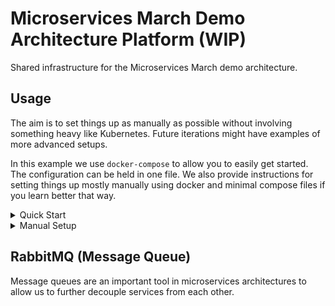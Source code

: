 # Microservices March Demo Architecture Platform (WIP)

Shared infrastructure for the Microservices March demo architecture.


## Usage

The aim is to set things up as manually as possible without involving something heavy like Kubernetes. Future iterations might have examples of more advanced setups.

In this example we use `docker-compose` to allow you to easily get started. The configuration can be held in one file. We also provide instructions for setting things up mostly manually using docker and minimal compose files if you learn better that way.

<details>
  <summary>Quick Start</summary>
    ## Prerequisites
    > **Warning**
    > For the quick start to work, you must clone all the service repositories into the same directory as shown below
    ```bash
    ── microservices_march
        ├── messenger
        ├── notifier
        └── platform <-- you are here
    ```

    For example:
    ```bash
    mkdir microservices_march

    cd microservices_march

    git clone git@github.com:microservices-march/messenger.git
    git clone git@github.com:microservices-march/notifier.git
    git clone git@github.com:microservices-march/platform.git

    cd platform
    ```

    All the following commands assume that you have this directory structure.

    ## Starting the Demo Architecture
    The following command will start all the services and shared infrastructure:

    ```bash
    docker-compose -f docker-compose.full-demo.yml up --abort-on-container-exit
    ```
    > **Note**
    > See that we set `--abort-on-container-exit`. This is because we need all services to be up and running, but docker-compose will happily start up just the services it can if you do not pass this flag. This can lead to confusing failures.

    ## Set up the Databases
    Run the following commands to prepare the databases for the `messenger` and `notifier` applications.

    You should only need to do this once, but you can do it again if you want to "reset" the data back to a clean slate since these commands completely recreate the database.


    ## `messenger` DB Setup
    ```bash
    docker-compose exec -e PGDATABASE=postgres messenger node bin/create-db.mjs

    docker-compose exec messenger node bin/create-schema.mjs

    docker-compose exec messenger node bin/create-seed-data.mjs
    ```

    ## `notifier` DB Setup
    ```bash
    docker-compose exec -e PGDATABASE=postgres notifier node bin/create-db.mjs

    docker-compose exec notifier node bin/create-schema.mjs

    docker-compose exec notifier node bin/create-seed-data.mjs
    ```

    ## Verify it's Working
    Now start tailing the notifier logs to see notifications:
    ```bash
    docker-compose logs -f notifier
    ```

    Now you can create a conversation between two users and send some messages.  You should see information about the notifications going out in the notifier logs.

    ```bash
    # Create a conversation between user 1 and user 2
    curl -d '{"participant_ids": [1, 2]}' -H "Content-Type: application/json" -X POST http://localhost:80/conversations

    # User one sends a message to user two, user two gets notified
    curl -d '{"content": "This is the first message"}' -H "User-Id: 1" -H "Content-Type: application/json" -X POST 'http://localhost:80/conversations/1/messages'

    # User two sends a message to user one, user one gets notified
    curl -d '{"content": "This is the second message"}' -H "User-Id: 2" -H "Content-Type: application/json" -X POST 'http://localhost:80/conversations/1/messages'

    # See all the messages in the conversation
    curl -X GET http://localhost:80/conversations/1/messages

    # Sample output
    {
      "messages": [
        {
          "id": "1",
          "content": "This is the first message",
          "user_id": "1",
          "channel_id": "1",
          "index": "1",
          "inserted_at": "2023-01-12T03:22:00.000Z",
          "username": "James Blanderphone"
        },
        {
          "id": "2",
          "content": "This is the second message",
          "user_id": "2",
          "channel_id": "1",
          "index": "2",
          "inserted_at": "2023-01-12T03:22:55.000Z",
          "username": "Normalavian Ropetoter"
        }
      ]
    }
    ```
</details>

<details>
  <summary>Manual Setup</summary>
    ## Prerequisites
    Make sure you have this repo as well as the following additional repos checked out:

    * [notifier](https://github.com/microservices-march/notifier)
    * [messenger](https://github.com/microservices-march/messenger)

    ### Start the Shared Platform Infrastructure

    From this repository, run:

    ```bash
    docker-compose up -d
    ```

    ### Start the `messenger` Service

    1. From the `messenger` repository, build the Docker image:

        ```bash
        docker build -t messenger .
        ```

    2. From the `messenger` repository, start the PostgreSQL database:

        ```bash
        docker-compose up -d
        ```

    3. Start the `messenger` service in a container:

        ```bash
        docker run -d -p 8083:8083 --name messenger -e PGPASSWORD=postgres -e CREATE_DB_NAME=messenger -e PGHOST=messenger-db-1 -e AMQPHOST=rabbitmq -e AMQPPORT=5672 -e PORT=8083 --network mm_2023 messenger
        ```

    4. SSH into the container to set up the PostgreSQL DB:

        ```bash
        docker exec -it messenger /bin/bash
        ```

    5. Create the PostgreSQL DB:

        ```bash
        PGDATABASE=postgres node bin/create-db.mjs
        ```

    6. Create the PostgreSQL DB tables:

        ```bash
        node bin/create-schema.mjs
        ```

    7. Create some PostgreSQL DB seed data:

        ```bash
        node bin/create-seed-data.mjs
        ```

    ### Start the `notifier` Service

    1. From the `notifier` repository, build the Docker image:

        ```bash
        docker build -t notifier .
        ```

    2. From the `notifier` repository, start the PostgreSQL database:

        ```bash
        docker-compose up -d
        ```

    3. Start the `notifier` service in a container:

        ```bash
        docker run -d -p 8084:8084 --name notifier -e PGPASSWORD=postgres -e CREATE_DB_NAME=notifier -e PGHOST=notifier-db-1 -e AMQPHOST=rabbitmq -e AMQPPORT=5672 -e PORT=8084 -e PGPORT=5433 --network mm_2023 notifier
        ```

    4. SSH into the container to set up the PostgreSQL DB:

        ```bash
        docker exec -it notifier /bin/bash
        ```

    5. Create the PostgreSQL DB:

        ```bash
        PGDATABASE=postgres node bin/create-db.mjs
        ```

    6. Create the PostgreSQL DB tables:

        ```bash
        node bin/create-schema.mjs
        ```

    7. Create some PostgreSQL DB seed data:

        ```bash
        node bin/create-seed-data.mjs
        ```

    ### Use the Service

    Follow the instructions [here](https://github.com/microservices-march/messenger#using-the-service) to test out the service. You should see notification logs coming from the `notifier:1` container.  You can see them easily by running `docker logs -f notifier`

    ## Cleanup

    Once you are done playing with this microservices demo architecture, to remove all running and dangling containers, run:

    ```bash
    docker stop messenger notifier && docker rm messenger notifier
    ```

    Then, from each cloned repository, run:

    ```bash
    docker-compose down
    ```

    And optionally, to remove any potentially dangling images, run:

    ```bash
    docker rmi $(docker images -f dangling=true -aq)
    ```

</details>


## RabbitMQ (Message Queue)

Message queues are an important tool in microservices architectures to allow us to further decouple services from each other.

